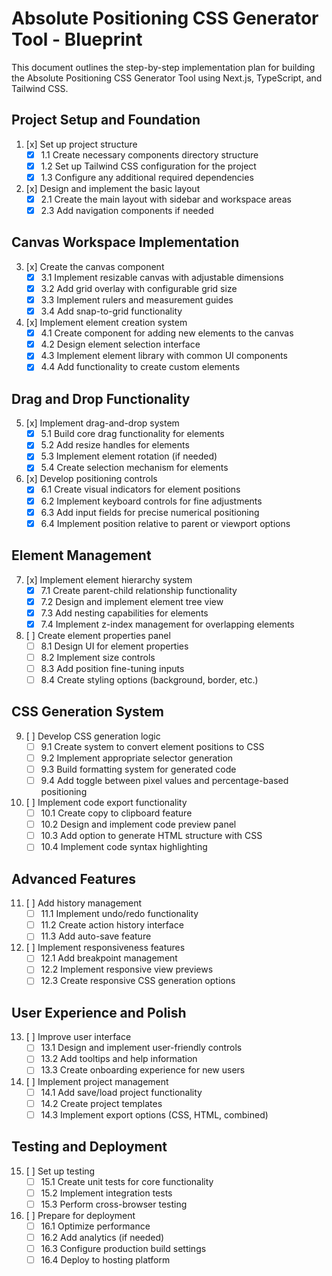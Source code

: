 # Absolute Positioning CSS Generator Tool - Blueprint

This document outlines the step-by-step implementation plan for building the Absolute Positioning CSS Generator Tool using Next.js, TypeScript, and Tailwind CSS.

## Project Setup and Foundation

1. [x] Set up project structure
   - [x] 1.1 Create necessary components directory structure
   - [x] 1.2 Set up Tailwind CSS configuration for the project
   - [x] 1.3 Configure any additional required dependencies

2. [x] Design and implement the basic layout
   - [x] 2.1 Create the main layout with sidebar and workspace areas
   - [x] 2.3 Add navigation components if needed

## Canvas Workspace Implementation

3. [x] Create the canvas component
   - [x] 3.1 Implement resizable canvas with adjustable dimensions
   - [x] 3.2 Add grid overlay with configurable grid size
   - [x] 3.3 Implement rulers and measurement guides
   - [x] 3.4 Add snap-to-grid functionality

4. [x] Implement element creation system
   - [x] 4.1 Create component for adding new elements to the canvas
   - [x] 4.2 Design element selection interface
   - [x] 4.3 Implement element library with common UI components
   - [x] 4.4 Add functionality to create custom elements

## Drag and Drop Functionality

5. [x] Implement drag-and-drop system
   - [x] 5.1 Build core drag functionality for elements
   - [x] 5.2 Add resize handles for elements
   - [x] 5.3 Implement element rotation (if needed)
   - [x] 5.4 Create selection mechanism for elements

6. [x] Develop positioning controls
   - [x] 6.1 Create visual indicators for element positions
   - [x] 6.2 Implement keyboard controls for fine adjustments
   - [x] 6.3 Add input fields for precise numerical positioning
   - [x] 6.4 Implement position relative to parent or viewport options

## Element Management

7. [x] Implement element hierarchy system
   - [x] 7.1 Create parent-child relationship functionality
   - [x] 7.2 Design and implement element tree view
   - [x] 7.3 Add nesting capabilities for elements
   - [x] 7.4 Implement z-index management for overlapping elements

8. [ ] Create element properties panel
   - [ ] 8.1 Design UI for element properties
   - [ ] 8.2 Implement size controls
   - [ ] 8.3 Add position fine-tuning inputs
   - [ ] 8.4 Create styling options (background, border, etc.)

## CSS Generation System

9. [ ] Develop CSS generation logic
   - [ ] 9.1 Create system to convert element positions to CSS
   - [ ] 9.2 Implement appropriate selector generation
   - [ ] 9.3 Build formatting system for generated code
   - [ ] 9.4 Add toggle between pixel values and percentage-based positioning

10. [ ] Implement code export functionality
    - [ ] 10.1 Create copy to clipboard feature
    - [ ] 10.2 Design and implement code preview panel
    - [ ] 10.3 Add option to generate HTML structure with CSS
    - [ ] 10.4 Implement code syntax highlighting

## Advanced Features

11. [ ] Add history management
    - [ ] 11.1 Implement undo/redo functionality
    - [ ] 11.2 Create action history interface
    - [ ] 11.3 Add auto-save feature

12. [ ] Implement responsiveness features
    - [ ] 12.1 Add breakpoint management
    - [ ] 12.2 Implement responsive view previews
    - [ ] 12.3 Create responsive CSS generation options

## User Experience and Polish

13. [ ] Improve user interface
    - [ ] 13.1 Design and implement user-friendly controls
    - [ ] 13.2 Add tooltips and help information
    - [ ] 13.3 Create onboarding experience for new users

14. [ ] Implement project management
    - [ ] 14.1 Add save/load project functionality
    - [ ] 14.2 Create project templates
    - [ ] 14.3 Implement export options (CSS, HTML, combined)

## Testing and Deployment

15. [ ] Set up testing
    - [ ] 15.1 Create unit tests for core functionality
    - [ ] 15.2 Implement integration tests
    - [ ] 15.3 Perform cross-browser testing

16. [ ] Prepare for deployment
    - [ ] 16.1 Optimize performance
    - [ ] 16.2 Add analytics (if needed)
    - [ ] 16.3 Configure production build settings
    - [ ] 16.4 Deploy to hosting platform 